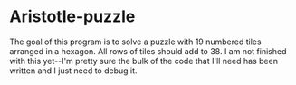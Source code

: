 # Aristotle-puzzle

The goal of this program is to solve a puzzle with 19 numbered tiles arranged in a hexagon. All rows of tiles should add to 38. I am not finished with this yet--I'm pretty sure the bulk of the code that I'll need has been written and I just need to debug it. 
